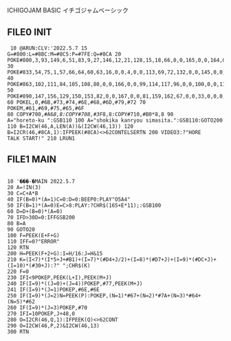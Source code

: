 <link href="./IchigoJamFont.css" rel="stylesheet"></link>

<iyn>
ICHIGOJAM BASIC
イチゴジャムベーシック
</iyn>

## FILE0 INIT

<code><pre><iyn>
10 @ARUN:CLV:'2022.5.7
15 G=#800:L=#8BC:M=#8C5:P=#7FE:Q=#8CA
20 POKE#800,3,93,149,6,51,83,9,27,146,12,21,128,15,18,66,0,0,165,0,0,164,0,24,18,0,0,163,30,39,2,33,36,49,0,0,52,0,0,97,42,48,68,45,0,147,0,0,149,0,0,162
30 POKE#833,54,75,1,57,66,64,60,63,16,0,0,4,0,0,113,69,72,132,0,0,145,0,0,51,78,84,112,81,186,50,0,0,115,87,90,148,0,0,35,0,0,161,96,141,98,99,120,48
40 POKE#863,102,111,84,105,108,80,0,0,166,0,0,99,114,117,96,0,0,100,0,0,114,123,132,144,126,129,65,0,0,17,0,0,32,135,138,19,0,0,130,0,0,3,144,165,116
50 POKE#890,147,156,129,150,153,82,0,0,167,0,0,81,159,162,67,0,0,33,0,0,0,168,177,131,171,174,36,0,0,168,0,0,34,180,183,20,0,0,169,0,0,160,0,0,150
60 POKEL,0,#6B,#73,#74,#6E,#68,#6D,#79,#72
70 POKEM,#61,#69,#75,#65,#6F
80 COPY#700,#A6*8,8:COPY#708,#3F*8,8:COPY#710,#B0*8,8
90 A="horeto-ku ":GSB110
100 A="shokika kanryou simasita.":GSB110:GOTO200
110 B=I2CW(46,A,LEN(A))&(I2CW(46,13))
120 B=I2CR(46,#8CA,1):IFPEEK(#8CA)<>62CONTELSERTN
200 VIDEO3:?"HORE TALK START!"
210 LRUN1
</iyn></code></pre>


## FILE1 MAIN

<pre><code class="language-ichigojam">
10 '���-�MAIN 2022.5.7
20 A=!IN(3)
30 C=C+A*B
40 IF(B=0)*(A=1)C=0:D=0:BEEP0:PLAY"O5A4"
50 IF(B=1)*(A=0)E=C>8:PLAY:?CHR$(165+E*11);:GSB100
60 D=D+(B=0)*(A=0)
70 IFD>30D=0:IFFGSB200
80 B=A
90 GOTO20
100 F=PEEK(E+F+G)
110 IFF=0?"ERROR"
120 RTN
200 H=PEEK(F+2+G):I=H/16:J=H&15
210 K=(I<7)*(I*5+J+#B1)+(I=7)*(#D4+J/2)+(I=8)*(#D7+J)+(I=9)*(#DC+J)+(I=10)*(#30+J):?" ";CHR$(K)
220 F=0
230 IFI<9POKEP,PEEK(L+I),PEEK(M+J)
240 IF(I=9)*((J=0)+(J=4))POKEP,#77,PEEK(M+J)
241 IF(I=9)*(J=1)POKEP,#6E,#6E
250 IF(I=9)*(J=2)N=PEEK(P):POKEP,(N=1)*#67+(N=2)*#7A+(N=3)*#64+(N=5)*#62
260 IF(I=9)*(J=3)POKEP,#70
270 IFI=10POKEP,J+48,0
280 O=I2CR(46,Q,1):IFPEEK(Q)<>62CONT
290 O=I2CW(46,P,2)&I2CW(46,13)
300 RTN
</code></pre>
